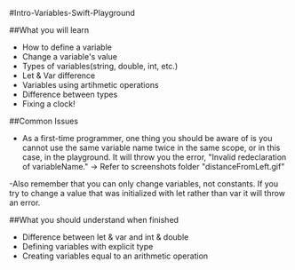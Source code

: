 #Intro-Variables-Swift-Playground


##What you will learn

- How to define a variable
- Change a variable's value
- Types of variables(string, double, int, etc.)
- Let & Var difference
- Variables using artihmetic operations
- Difference between types
- Fixing a clock!

##Common Issues

- As a first-time programmer, one thing you should be aware of is you cannot use the same variable name twice in the same scope, or in this case, in the playground. It will throw you the error, "Invalid redeclaration of variableName." 
-> Refer to screenshots folder "distanceFromLeft.gif"

-Also remember that you can only change variables, not constants.  If you try to change a value that was initialized with let rather than var it will throw an error.

##What you should understand when finished

- Difference between let & var and int & double
- Defining variables with explicit type
- Creating variables equal to an arithmetic operation
